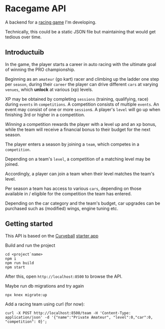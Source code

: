 Racegame API
============

A backend for a [racing game](https://github.com/ikbensiep/game1) I'm developing.

Technically, this could be a static JSON file but maintaining that would get tedious over time.

Introductuib
------------

In the game, the player starts a career in auto racing with the ultimate goal of winning the PRO championship. 

Beginning as an `amateur` (go kart) racer and climbing up the ladder one step per `season`, during their `career` the player can drive different `cars` at varying `venues`, which **unlock** at various (xp) levels. 

XP may be obtained by completing `sessions` (training, qualifying, race) during `events` in `competitions`.
A competition consists of multiple `events`. An event may consist of one or more `session`s.
A player's `level` will go up when finishing 3rd or higher in a competition. 

_Winning_ a competition rewards the player with a level up and an xp bonus, while the team will receive a financial bonus to their budget for the next season.

The player enters a season by joining a `team`, which competes in a `competition`. 

Depending on a team's `level`, a competition of a matching level may be joined. 

Accordingly, a player can join a team when their level matches the team's level.

Per season a team has access to various `cars`, depending on those available in / eligible for the competition the team has entered.

Depending on the car category and the team's budget, car upgrades can be purchased such as (modified) wings, engine tuning etc.



Getting started
---------------

This API is based on the [Curveball](https://curveballjs.org) [starter app](https://github.com/curveball/starter)

Build and run the project

    cd <project`name>
    npm i
    npm run build
    npm start

After this, open `http://localhost:8500` to browse the API.

Maybe run db migrations and try again

    npx knex migrate:up

Add a racing team using curl (for now):

    curl -X POST http://localhost:8500/team -H 'Content-Type: application/json' -d '{"name":"Private Amateur", "level":0,"car":0, "competition": 0}';